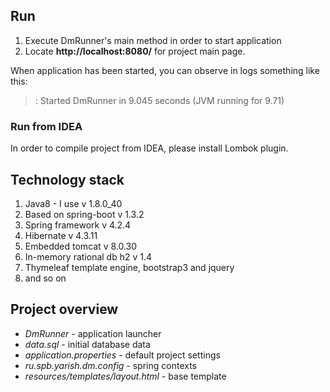 ## Run
1. Execute DmRunner's main method in order to start application
2. Locate **http://localhost:8080/** for project main page.

When application has been started, you can observe in logs something like this:
>: Started DmRunner in 9.045 seconds (JVM running for 9.71)

### Run from IDEA
In order to compile project from IDEA, please install Lombok plugin.

## Technology stack
1. Java8 - I use v 1.8.0_40
2. Based on spring-boot v 1.3.2
3. Spring framework v 4.2.4
4. Hibernate v 4.3.11
5. Embedded tomcat v 8.0.30
6. In-memory rational db h2 v 1.4
7. Thymeleaf template engine, bootstrap3 and jquery
8. and so on

## Project overview
- *DmRunner* - application launcher
- *data.sql* - initial database data
- *application.properties* - default project settings
- *ru.spb.yarish.dm.config* - spring contexts
- *resources/templates/layout.html* - base template